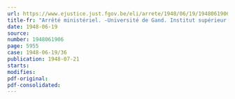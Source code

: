 ```yaml
---
url: https://www.ejustice.just.fgov.be/eli/arrete/1948/06/19/1948061906/justel
title-fr: "Arrêté ministériel. -Université de Gand. Institut supérieur d'histoire de l'art et d'archéologie. Formule du diplôme de licencié en histoire de l'art et archéologie"
date: 1948-06-19
source:
number: 1948061906
page: 5955
case: 1948-06-19/36
publication: 1948-07-21
starts:
modifies:
pdf-original:
pdf-consolidated:
---
```


